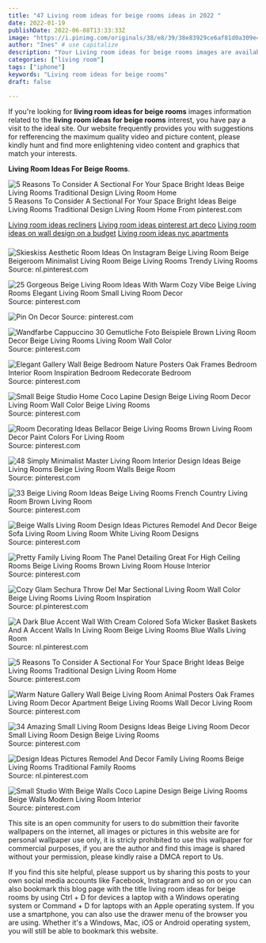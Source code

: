 ```yaml
---
title: "47 Living room ideas for beige rooms ideas in 2022 "
date: 2022-01-19
publishDate: 2022-06-08T13:33:33Z
image: "https://i.pinimg.com/originals/38/e8/39/38e83929ce6af81d0a309e4a51a6e975.jpg"
author: "Ines" # use capitalize
description: "Your Living room ideas for beige rooms images are available. Living room ideas for beige rooms are a topic that is being searched for and liked by netizens now. You can Get the Living room ideas for beige rooms files here. Download all free photos and vectors."
categories: ["living room"]
tags: ["iphone"]
keywords: "Living room ideas for beige rooms"
draft: false

---
```


If you're looking for **living room ideas for beige rooms** images information related to the **living room ideas for beige rooms** interest, you have pay a visit to the ideal  site.  Our website frequently  provides you with  suggestions  for refferencing  the maximum  quality video and picture  content, please kindly hunt and find more enlightening video content and graphics  that match your interests.

**Living Room Ideas For Beige Rooms**. 

![5 Reasons To Consider A Sectional For Your Space Bright Ideas Beige Living Rooms Traditional Design Living Room Home](https://i.pinimg.com/originals/7b/99/2b/7b992b05b33b546eaaae76072c91b1d4.jpg "5 Reasons To Consider A Sectional For Your Space Bright Ideas Beige Living Rooms Traditional Design Living Room Home")
5 Reasons To Consider A Sectional For Your Space Bright Ideas Beige Living Rooms Traditional Design Living Room Home From pinterest.com

[Living room ideas recliners](/living-room-ideas-recliners/)
[Living room ideas pinterest art deco](/living-room-ideas-pinterest-art-deco/)
[Living room ideas on wall design on a budget](/living-room-ideas-on-wall-design-on-a-budget/)
[Living room ideas nyc apartments](/living-room-ideas-nyc-apartments/)



### 

 


![Skieskiss Aesthetic Room Ideas On Instagram Beige Living Room Beige Beigeroom Minimalist Living Room Beige Living Rooms Trendy Living Rooms](https://i.pinimg.com/originals/0a/76/dd/0a76dda0205f18a9987b075500413f57.jpg "Skieskiss Aesthetic Room Ideas On Instagram Beige Living Room Beige Beigeroom Minimalist Living Room Beige Living Rooms Trendy Living Rooms")
Source: nl.pinterest.com

 

![25 Gorgeous Beige Living Room Ideas With Warm Cozy Vibe Beige Living Rooms Elegant Living Room Small Living Room Decor](https://i.pinimg.com/originals/c5/a8/12/c5a8122dee8dd371360e543a68b6c431.jpg "25 Gorgeous Beige Living Room Ideas With Warm Cozy Vibe Beige Living Rooms Elegant Living Room Small Living Room Decor")
Source: pinterest.com

 

![Pin On Decor](https://i.pinimg.com/originals/68/c8/d0/68c8d0f983bce10db687287e0459f16c.jpg "Pin On Decor")
Source: pinterest.com

 

![Wandfarbe Cappuccino 30 Gemutliche Foto Beispiele Brown Living Room Decor Beige Living Rooms Living Room Wall Color](https://i.pinimg.com/originals/67/9f/97/679f97dc4f75fea552be74c8cea4c775.jpg "Wandfarbe Cappuccino 30 Gemutliche Foto Beispiele Brown Living Room Decor Beige Living Rooms Living Room Wall Color")
Source: pinterest.com

 

![Elegant Gallery Wall Beige Bedroom Nature Posters Oak Frames Bedroom Interior Room Inspiration Bedroom Redecorate Bedroom](https://i.pinimg.com/originals/1f/f3/07/1ff307aa0c8b60b7eb7e83185dd37c86.png "Elegant Gallery Wall Beige Bedroom Nature Posters Oak Frames Bedroom Interior Room Inspiration Bedroom Redecorate Bedroom")
Source: pinterest.com

 

![Small Beige Studio Home Coco Lapine Design Beige Living Room Decor Living Room Wall Color Beige Living Rooms](https://i.pinimg.com/736x/91/e8/04/91e8043328028a4fde9593084247e157.jpg "Small Beige Studio Home Coco Lapine Design Beige Living Room Decor Living Room Wall Color Beige Living Rooms")
Source: pinterest.com

 

![Room Decorating Ideas Bellacor Beige Living Rooms Brown Living Room Decor Paint Colors For Living Room](https://i.pinimg.com/originals/bd/24/b8/bd24b8c069a4ab1104e9765f2011e97e.jpg "Room Decorating Ideas Bellacor Beige Living Rooms Brown Living Room Decor Paint Colors For Living Room")
Source: pinterest.com

 

![48 Simply Minimalist Master Living Room Interior Design Ideas Beige Living Rooms Beige Living Room Walls Beige Room](https://i.pinimg.com/originals/39/d6/ed/39d6edd7f241e686de64c0a9a3adc9e5.jpg "48 Simply Minimalist Master Living Room Interior Design Ideas Beige Living Rooms Beige Living Room Walls Beige Room")
Source: pinterest.com

 

![33 Beige Living Room Ideas Beige Living Rooms French Country Living Room Brown Living Room](https://i.pinimg.com/474x/06/de/58/06de587a7affeb640257a18c99b09804--beige-living-rooms-living-spaces.jpg "33 Beige Living Room Ideas Beige Living Rooms French Country Living Room Brown Living Room")
Source: pinterest.com

 

![Beige Walls Living Room Design Ideas Pictures Remodel And Decor Beige Sofa Living Room Living Room White Living Room Designs](https://i.pinimg.com/originals/ef/29/bb/ef29bb6289c1cb71d388257aa1250b83.jpg "Beige Walls Living Room Design Ideas Pictures Remodel And Decor Beige Sofa Living Room Living Room White Living Room Designs")
Source: pinterest.com

 

![Pretty Family Living Room The Panel Detailing Great For High Ceiling Rooms Beige Living Rooms Brown Living Room House Interior](https://i.pinimg.com/originals/42/2e/b4/422eb4b1b0cd3f5b41257040f31fb59a.jpg "Pretty Family Living Room The Panel Detailing Great For High Ceiling Rooms Beige Living Rooms Brown Living Room House Interior")
Source: pinterest.com

 

![Cozy Glam Sechura Throw Del Mar Sectional Living Room Wall Color Beige Living Rooms Living Room Inspiration](https://i.pinimg.com/originals/b3/81/fb/b381fb0088a7e8445c506113d00e2ce2.jpg "Cozy Glam Sechura Throw Del Mar Sectional Living Room Wall Color Beige Living Rooms Living Room Inspiration")
Source: pl.pinterest.com

 

![A Dark Blue Accent Wall With Cream Colored Sofa Wicker Basket Baskets And A Accent Walls In Living Room Beige Living Rooms Blue Walls Living Room](https://i.pinimg.com/originals/a3/45/8d/a3458dd2b314ae30a559b2681bd320dd.jpg "A Dark Blue Accent Wall With Cream Colored Sofa Wicker Basket Baskets And A Accent Walls In Living Room Beige Living Rooms Blue Walls Living Room")
Source: nl.pinterest.com

 

![5 Reasons To Consider A Sectional For Your Space Bright Ideas Beige Living Rooms Traditional Design Living Room Home](https://i.pinimg.com/originals/7b/99/2b/7b992b05b33b546eaaae76072c91b1d4.jpg "5 Reasons To Consider A Sectional For Your Space Bright Ideas Beige Living Rooms Traditional Design Living Room Home")
Source: pinterest.com

 

![Warm Nature Gallery Wall Beige Living Room Animal Posters Oak Frames Living Room Decor Apartment Beige Living Rooms Wall Decor Living Room](https://i.pinimg.com/736x/8a/5d/42/8a5d42aa660aa001893d214cfbd166bb.jpg "Warm Nature Gallery Wall Beige Living Room Animal Posters Oak Frames Living Room Decor Apartment Beige Living Rooms Wall Decor Living Room")
Source: pinterest.com

 

![34 Amazing Small Living Room Designs Ideas Beige Living Room Decor Small Living Room Design Beige Living Rooms](https://i.pinimg.com/564x/fd/2d/a9/fd2da97901de59726e894a5ce7142d65.jpg "34 Amazing Small Living Room Designs Ideas Beige Living Room Decor Small Living Room Design Beige Living Rooms")
Source: pinterest.com

 

![Design Ideas Pictures Remodel And Decor Family Living Rooms Beige Living Rooms Traditional Family Rooms](https://i.pinimg.com/originals/9a/ae/c7/9aaec76465576a577dd1f227d4a412e1.jpg "Design Ideas Pictures Remodel And Decor Family Living Rooms Beige Living Rooms Traditional Family Rooms")
Source: nl.pinterest.com

 

![Small Studio With Beige Walls Coco Lapine Design Beige Living Rooms Beige Walls Modern Living Room Interior](https://i.pinimg.com/originals/38/e8/39/38e83929ce6af81d0a309e4a51a6e975.jpg "Small Studio With Beige Walls Coco Lapine Design Beige Living Rooms Beige Walls Modern Living Room Interior")
Source: pinterest.com

 

This site is an open community for users to do submittion their favorite wallpapers on the internet, all images or pictures in this website are for personal wallpaper use only, it is stricly prohibited to use this wallpaper for commercial purposes, if you are the author and find this image is shared without your permission, please kindly raise a DMCA report to Us.

If you find this site helpful, please support us by sharing this posts to your own social media accounts like Facebook, Instagram and so on or you can also bookmark this blog page with the title living room ideas for beige rooms by using Ctrl + D for devices a laptop with a Windows operating system or Command + D for laptops with an Apple operating system. If you use a smartphone, you can also use the drawer menu of the browser you are using. Whether it's a Windows, Mac, iOS or Android operating system, you will still be able to bookmark this website.
